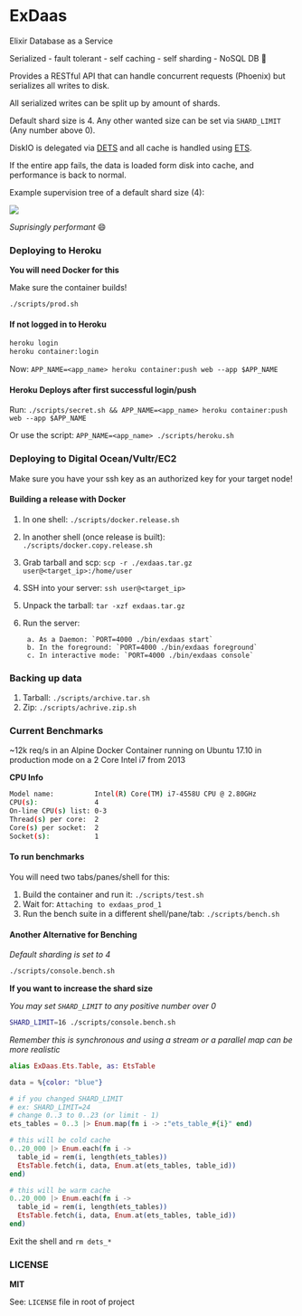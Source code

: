 # ExDaas

Elixir Database as a Service

Serialized - fault tolerant - self caching - self sharding - NoSQL DB :rocket:

Provides a RESTful API that can handle concurrent requests (Phoenix) but serializes all writes to disk.

All serialized writes can be split up by amount of shards.

Default shard size is 4. Any other wanted size can be set via `SHARD_LIMIT` (Any number above 0).

DiskIO is delegated via [DETS](http://erlang.org/doc/man/dets.html) and all cache is handled using [ETS](https://elixir-lang.org/getting-started/mix-otp/ets.html).

If the entire app fails, the data is loaded form disk into cache, and performance is back to normal.

Example supervision tree of a default shard size (4):

![](https://user-images.githubusercontent.com/9837366/37997853-005b93e0-31e2-11e8-9fe7-0e33eb54f943.PNG) 

_Suprisingly performant_ :smile:

### Deploying to Heroku

**You will need Docker for this**

Make sure the container builds!

`./scripts/prod.sh`

#### If not logged in to Heroku

```bash
heroku login
heroku container:login
```

Now: `APP_NAME=<app_name> heroku container:push web --app $APP_NAME`

#### Heroku Deploys after first successful login/push

Run: `./scripts/secret.sh && APP_NAME=<app_name> heroku container:push web --app $APP_NAME`

Or use the script: `APP_NAME=<app_name> ./scripts/heroku.sh`

### Deploying to Digital Ocean/Vultr/EC2

Make sure you have your ssh key as an authorized key for your target node!

#### Building a release with Docker

1. In one shell: `./scripts/docker.release.sh`
2. In another shell (once release is built): `./scripts/docker.copy.release.sh`
4. Grab tarball and scp: `scp -r ./exdaas.tar.gz user@<target_ip>:/home/user`
5. SSH into your server: `ssh user@<target_ip>`
6. Unpack the tarball: `tar -xzf exdaas.tar.gz`
7. Run the server:

        a. As a Daemon: `PORT=4000 ./bin/exdaas start`
        b. In the foreground: `PORT=4000 ./bin/exdaas foreground`
        c. In interactive mode: `PORT=4000 ./bin/exdaas console`

### Backing up data

1. Tarball: `./scripts/archive.tar.sh`
2. Zip: `./scripts/achrive.zip.sh`

### Current Benchmarks

~12k req/s in an Alpine Docker Container running on Ubuntu 17.10 in production mode on a 2 Core Intel i7 from 2013

**CPU Info**

```bash
Model name:          Intel(R) Core(TM) i7-4558U CPU @ 2.80GHz
CPU(s):              4
On-line CPU(s) list: 0-3
Thread(s) per core:  2
Core(s) per socket:  2
Socket(s):           1
```

#### To run benchmarks

You will need two tabs/panes/shell for this:

1. Build the container and run it: `./scripts/test.sh`
2. Wait for: `Attaching to exdaas_prod_1`
3. Run the bench suite in a different shell/pane/tab: `./scripts/bench.sh`

#### Another Alternative for Benching

_Default sharding is set to 4_

```bash
./scripts/console.bench.sh
```

**If you want to increase the shard size**

_You may set `SHARD_LIMIT` to any positive number over 0_

```bash
SHARD_LIMIT=16 ./scripts/console.bench.sh
```

_Remember this is synchronous and using a stream or a parallel map can be more realistic_

```elixir
alias ExDaas.Ets.Table, as: EtsTable

data = %{color: "blue"}

# if you changed SHARD_LIMIT
# ex: SHARD_LIMIT=24
# change 0..3 to 0..23 (or limit - 1)
ets_tables = 0..3 |> Enum.map(fn i -> :"ets_table_#{i}" end)

# this will be cold cache
0..20_000 |> Enum.each(fn i ->
  table_id = rem(i, length(ets_tables))
  EtsTable.fetch(i, data, Enum.at(ets_tables, table_id))
end)

# this will be warm cache
0..20_000 |> Enum.each(fn i ->
  table_id = rem(i, length(ets_tables))
  EtsTable.fetch(i, data, Enum.at(ets_tables, table_id))
end)
```

Exit the shell and `rm dets_*`

### LICENSE

**MIT**

See: `LICENSE` file in root of project

